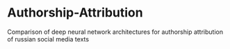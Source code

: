 # Authorship-Attribution
Comparison of deep neural network architectures for authorship attribution of russian social media texts
